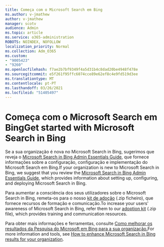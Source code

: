 ```yaml
---
title: Começa com o Microsoft Search em Bing
ms.author: v-jmathew
author: v-jmathew
manager: scotv
audience: Admin
ms.topic: article
ms.service: o365-administration
ROBOTS: NOINDEX, NOFOLLOW
localization_priority: Normal
ms.collection: Adm_O365
ms.custom:
- "9005423"
- "9260"
ms.openlocfilehash: f7ae2b7bf9349f4a5d31b4c8dad20be4948f478e
ms.sourcegitcommit: e5f261f95ffc6074cce89e62ef8c4e9fd519d3ee
ms.translationtype: MT
ms.contentlocale: pt-PT
ms.lasthandoff: 03/26/2021
ms.locfileid: "51405497"
---
```

# <a name="get-started-with-microsoft-search-in-bing"></a><span data-ttu-id="26605-102">Começa com o Microsoft Search em Bing</span><span class="sxs-lookup"><span data-stu-id="26605-102">Get started with Microsoft Search in Bing</span></span>

<span data-ttu-id="26605-103">Se a sua organização é nova no Microsoft Search in Bing, sugerimos que reveja o [Microsoft Search in Bing Admin Essentials Guide](https://go.microsoft.com/fwlink/p/?linkid=2127979), que fornece informações sobre a configuração, configuração e implementação do Microsoft Search em Bing.</span><span class="sxs-lookup"><span data-stu-id="26605-103">If your organization is new to Microsoft Search in Bing, we suggest that you review the [Microsoft Search in Bing Admin Essentials Guide](https://go.microsoft.com/fwlink/p/?linkid=2127979), which provides information about setting up, configuring, and deploying Microsoft Search in Bing.</span></span>

<span data-ttu-id="26605-104">Para aumentar a consciência dos seus utilizadores sobre o Microsoft Search in Bing, remeta-os para o nosso [kit de adoção](https://go.microsoft.com/fwlink/p/?LinkID=2114710) (.zip ficheiro), que fornece recursos de formação e comunicação.</span><span class="sxs-lookup"><span data-stu-id="26605-104">To increase your users' awareness of Microsoft Search in Bing, refer them to our [adoption kit](https://go.microsoft.com/fwlink/p/?LinkID=2114710) (.zip file), which provides training and communication resources.</span></span>

<span data-ttu-id="26605-105">Para obter mais informações e ferramentas, consulte [Como melhorar os resultados da Pesquisa do Microsoft em Bing para a sua organização.](https://go.microsoft.com/fwlink/?linkid=2152022)</span><span class="sxs-lookup"><span data-stu-id="26605-105">For more information and tools, see [How to enhance Microsoft Search in Bing results for your organization](https://go.microsoft.com/fwlink/?linkid=2152022).</span></span>
